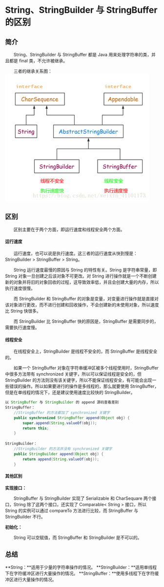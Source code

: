 # String、StringBuilder 与 StringBuffer 的区别

## 简介
　　String、StringBuilder 与 StringBuffer 都是 Java 用来处理字符串的类，并且都是 final 类，不允许被继承。

　　三者的继承关系图：
![](./image/String、StringBuffer和StringBuilder的三者继承关系.png)

## 区别
　　区别主要在于两个方面，即运行速度和线程安全两个方面。

#### 运行速度
　　运行速度，也可以说是执行速度。这三者的运行速度从快到慢是：StringBuilder > StringBuffer > String。

　　String 运行速度最慢的原因与 String 的特性有关。String 是字符串常量，即 String 对象一旦创建之后该对象不可更改。对 String 进行操作就是一个不断创建新的对象并将旧的对象回收的过程，这导致效率低，并且会创建大量的内存，所以执行速度很慢。

　　而 StringBuilder 和 StringBuffer 的对象是变量，对变量进行操作就是直接对该对象进行更改，而不进行创建和回收操作，不会创建新的未使用对象，所以速度比 String 快很多。

　　而 StringBuilder 比 StringBuffer 快的原因是，StringBuffer 是需要同步的，需要执行速度慢。

#### 线程安全

　　在线程安全上，StringBuilder 是线程不安全的，而 StringBuffer 是线程安全的。

　　如果一个 StringBuffer 对象在字符串缓冲区被多个线程使用时，StringBuffer 中很多方法带有 synchronized 关键字，所以可以保证线程是安全的，但 StringBuilder 的方法则没有该关键字，所以不能保证线程安全，有可能会出现一些错误的操作。所以如果要进行的操作是多线程的，那么就要使用 StringBuffer，但是在单线程的情况下，还是建议使用速度比较快的 StringBuilder。

```java
以 StringBuffer 与 StringBuilder 的 append 源码查看差别
StringBuffer：
    //StringBuffer 的方法都加了 synchronized 关键字
    public synchronized StringBuffer append(Object obj) {
        super.append(String.valueOf(obj));
        return this;
    }

StringBuilder：
    //StringBuilder 的方法并没有 synchronized 关键字
    public StringBuilder append(Object obj) {
        return append(String.valueOf(obj));
    }
```

#### 其他区别
**实现接口：**　　

　　StringBuffer 与 StringBuilder 实现了 Serializable 和 CharSequare 两个接口，String 除了这两个接口，还实现了 Comparable< String > 接口，所以 String 的实例可以通过 compareTo 方法进行比较，而 StringBuffer 与 StringBuilder 不行。

**初始化：**

　　String 可以空赋值，而 StringBuffer 和 StringBuilder 是不可以的。

## 总结
**String：**适用于少量的字符串操作的情况。
**StringBuilder：**适用单线程下在字符缓冲区进行大量操作的情况。
**StringBuffer：**使用多线程下在字符缓冲区进行大量操作的情况。


